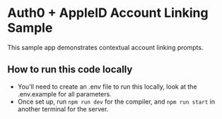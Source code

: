 # Auth0 + AppleID Account Linking Sample

This sample app demonstrates contextual account linking prompts. 

## How to run this code locally

* You'll need to create an .env file to run this locally, look at the .env.example for all parameters.
* Once set up, run `npm run dev` for the compiler, and `npm run start` in another terminal for the server.

